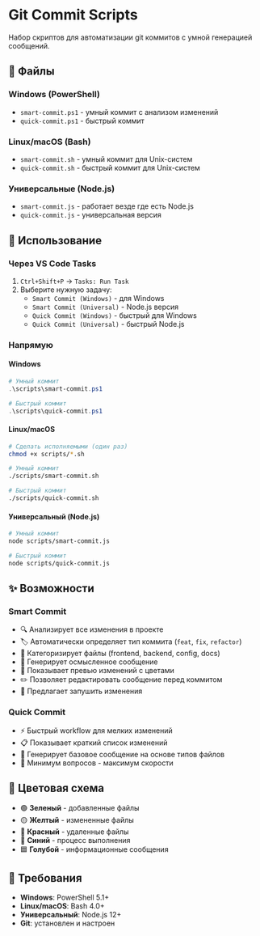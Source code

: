 # Git Commit Scripts

Набор скриптов для автоматизации git коммитов с умной генерацией сообщений.

## 📁 Файлы

### Windows (PowerShell)
- `smart-commit.ps1` - умный коммит с анализом изменений
- `quick-commit.ps1` - быстрый коммит

### Linux/macOS (Bash)  
- `smart-commit.sh` - умный коммит для Unix-систем
- `quick-commit.sh` - быстрый коммит для Unix-систем

### Универсальные (Node.js)
- `smart-commit.js` - работает везде где есть Node.js
- `quick-commit.js` - универсальная версия

## 🚀 Использование

### Через VS Code Tasks
1. `Ctrl+Shift+P` → `Tasks: Run Task`
2. Выберите нужную задачу:
   - `Smart Commit (Windows)` - для Windows
   - `Smart Commit (Universal)` - Node.js версия
   - `Quick Commit (Windows)` - быстрый для Windows  
   - `Quick Commit (Universal)` - быстрый Node.js

### Напрямую

#### Windows
```powershell
# Умный коммит
.\scripts\smart-commit.ps1

# Быстрый коммит
.\scripts\quick-commit.ps1
```

#### Linux/macOS
```bash
# Сделать исполняемыми (один раз)
chmod +x scripts/*.sh

# Умный коммит
./scripts/smart-commit.sh

# Быстрый коммит  
./scripts/quick-commit.sh
```

#### Универсальный (Node.js)
```bash
# Умный коммит
node scripts/smart-commit.js

# Быстрый коммит
node scripts/quick-commit.js
```

## ✨ Возможности

### Smart Commit
- 🔍 Анализирует все изменения в проекте
- 🏷️ Автоматически определяет тип коммита (`feat`, `fix`, `refactor`)
- 📂 Категоризирует файлы (frontend, backend, config, docs)
- 💬 Генерирует осмысленное сообщение
- 👀 Показывает превью изменений с цветами
- ✏️ Позволяет редактировать сообщение перед коммитом
- 🚀 Предлагает запушить изменения

### Quick Commit
- ⚡ Быстрый workflow для мелких изменений
- 📋 Показывает краткий список изменений
- 🤖 Генерирует базовое сообщение на основе типов файлов
- 🎯 Минимум вопросов - максимум скорости

## 🎨 Цветовая схема

- 🟢 **Зеленый** - добавленные файлы
- 🟡 **Желтый** - измененные файлы  
- 🔴 **Красный** - удаленные файлы
- 🔵 **Синий** - процесс выполнения
- 🟦 **Голубой** - информационные сообщения

## 🔧 Требования

- **Windows**: PowerShell 5.1+
- **Linux/macOS**: Bash 4.0+
- **Универсальный**: Node.js 12+
- **Git**: установлен и настроен
